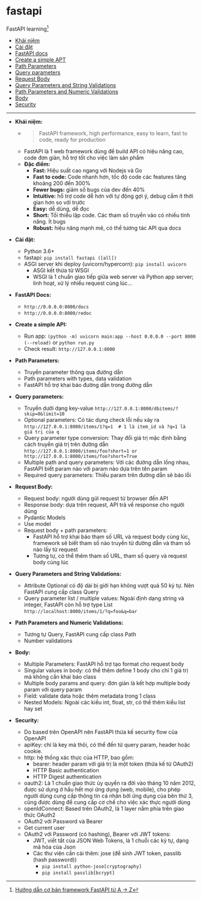 # fastapi
FastAPI learning[^1]

- [Khái niệm](#khai-niem)
- [Cài đặt](#cai-dat)
- [FastAPI docs](#fastapi-docs)
- [Create a simple APT](#create-api)
- [Path Parameters](#path-params)
- [Query parameters](#query-params)
- [Request Body](#req-body)
- [Query Parameters and String Validations](#string-valid)
- [Path Parameters and Numeric Validations](#numeric-valid)
- [Body](#body)
- [Security](#security)
***
- <a name="khai-niem">**Khái niệm:**</a>
  - >FastAPI framework, high performance, easy to learn, fast to code, ready for production
  - FastAPI là 1 web framework dùng để build API có hiệu năng cao, code đơn giản, hỗ trợ tốt cho việc làm sản phẩm
  - **Đặc điểm:**
    - **Fast:** Hiệu suất cao ngang với Nodejs và Go
    - **Fast to code:** Code nhanh hơn, tốc độ code các features tăng khoảng 200 đến 300%
    - **Fewer bugs:** giảm số bugs của dev đến 40%
    - **Intuitive:**  hỗ trợ code dễ hơn với tự động gợi ý, debug cầm ít thời gian hơn so với trước
    - **Easy:** dễ dùng, dễ đọc
    - **Short:** Tối thiểu lặp code. Các tham số truyền vào có nhiều tính năng. Ít bugs
    - **Robust:** hiệu năng mạnh mẽ, có thể tương tác API qua docs
    
- <a name="cai-dat">**Cài đặt:**</a>
  - Python 3.6+
  - fastapi: `pip install fastapi ([all])`
  - ASGI server khi deploy (uvicorn/hypercorn): `pip install uvicorn`
    - ASGI kết thừa từ WSGI
    - WSGI là 1 chuẩn giao tiếp giữa web server và Python app server; linh hoạt, xử lý nhiều request cùng lúc...
      
- <a name="fastapi-docs">**FastAPI Docs:**</a>
  - `http://0.0.0.0:8000/docs`
  - `http://0.0.0.0:8000/redoc`
    
- <a name="create-api">**Create a simple API:**</a>
  - Run app: `(python -m) uvicorn main:app --host 0.0.0.0 --port 8000 (--reload)` or `python run.py`
  - Check result: `http://127.0.0.1:8000`
    
- <a name="path-params">**Path Parameters:**</a>
  - Truyền parameter thông qua đường dẫn
  - Path parameters with types, data validation
  - FastAPI hỗ trợ khai báo đường dẫn trong đường dẫn
    
- <a name="query-params">**Query parameters:**</a>
  - Truyền dưới dạng key-value `http://127.0.0.1:8000/dbitems/?skip=0&limit=10`
  - Optional parameters: Có tác dụng check lỗi nếu xảy ra `http://127.0.0.1:8000/items/1?q=1  # 1 là item_id và ?q=1 là giá trị của q`
  - Query parameter type conversion: Thay đổi giá trị mặc định bằng cách truyền giá trị trên đường dẫn `http://127.0.0.1:8000/items/foo?short=1 or http://127.0.0.1:8000/items/foo?short=True`
  - Multiple path and query parameters: Với các đường dẫn lồng nhau, FastAPI biết param nào với param nào dựa trên tên param
  - Required query parameters: Thiếu param trên đường dẫn sẽ báo lỗi
    
- <a name="req-body">**Request Body:**</a>
  - Request body: người dùng gửi request từ browser đến API
  - Response body: dựa trên request, API trả về response cho người dùng
  - Pydantic Models
  - Use model
  - Request body + path parameters:
    - FastAPI hỗ trợ khai báo tham số URL và request body cùng lúc, framework sẽ biết tham số nào truyền từ đường dẫn và tham số nào lấy từ request
    - Tương tự, có thể thêm tham số URL, tham số query và request body cùng lúc
      
- <a name="string-valid">**Query Parameters and String Validations:**</a>
  - Attribute Optional có độ dài bị giới hạn không vượt quá 50 ký tự. Nên FastAPI cung cấp class Query
  - Query parameter list / multiple values: Ngoài định dạng string và integer, FastAPI còn hỗ trợ type List `http://localhost:8000/items/1/?q=foo&q=bar`
    
- <a name="numeric-valid">**Path Parameters and Numeric Validations:**</a>
  - Tương tự Query, FastAPI cung cấp class Path
  - Number validations
    
- <a name="body">**Body:**</a>
   - Multiple Parameters: FastAPI hỗ trợ tạo format cho request body
   - Singular values in body: có thể thêm define 1 body cho chỉ 1 giá trị mà không cần khai báo class
   - Multiple body params and query: đơn giản là kết hợp multiple body param với query param
   - Field: validate data hoặc thêm metadata trong 1 class
   - Nested Models: Ngoài các kiểu int, float, str, có thể thêm kiểu list hay set
     
- <a name="security">**Security:**</a>
  - Do based trên OpenAPI nên FastAPI thừa kế security flow của OpenAPI
  - apiKey: chỉ là key mà thôi, có thể đến từ query param, header hoặc cookie.
  - http: hệ thống xác thực của HTTP, bao gồm:
    - bearer: header param với giá trị là một token (thừa kế từ OAuth2)
    - HTTP Basic authentication
    - HTTP Digest authentication
  - oauth2: Là 1 chuẩn giao thức ủy quyền ra đời vào tháng 10 năm 2012, được sử dụng ở hầu hết mọi ứng dụng (web, mobile), cho phép người dùng cung cấp thông tin cá nhân bởi ứng dụng của bên thứ 3, cũng được dùng để cung cấp cơ chế cho việc xác thực người dùng
  - openIdConnect: Based trên OAuth2, là 1 layer nằm phía trên giao thức OAuth2
  - OAuth2 với Password và Bearer
  - Get current user
  - OAuth2 với Password (có hashing), Bearer với JWT tokens:
    - JWT, viết tắt của JSON Web Tokens, là 1 chuỗi các ký tự, dạng mã hóa của Json
    - Các thư viện cần cài thêm: jose (để sinh JWT token, passlib (hash password))
      - `pip install python-jose[cryptography]`
      - `pip install passlib[bcrypt]`

[^1]: [Hướng dẫn cơ bản framework FastAPI từ A -> Z](https://viblo.asia/p/huong-dan-co-ban-framework-fastapi-tu-a-z-phan-1-V3m5W0oyKO7)
